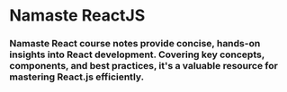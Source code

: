 # Namaste ReactJS

### Namaste React course notes provide concise, hands-on insights into React development. Covering key concepts, components, and best practices, it's a valuable resource for mastering React.js efficiently.